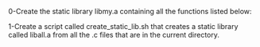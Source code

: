 0-Create the static library libmy.a containing all the functions listed below:

1-Create a script called create_static_lib.sh that creates a static library called liball.a from all the .c files that are in the current directory.
